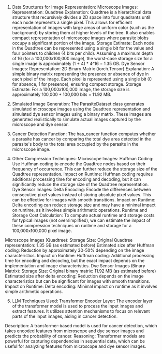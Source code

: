1. Data Structures for Image Representation:
Microscope Images:
Representation: Quadtree
Explanation: Quadtree is a hierarchical data structure that recursively divides a 2D space into four quadrants until each node represents a single pixel. This allows for efficient representation of images with large areas of uniform color (such as the background) by storing them at higher levels of the tree. It also enables compact representation of microscope images where parasite blobs occupy a significant portion of the image.
Storage Estimate:
Each node in the Quadtree can be represented using a single bit for the value and four pointers to children (4 bits per child).
Assuming a maximum depth of 16 (for a 100,000x100,000 image), the worst-case storage size for a single image is approximately (1 + 4) * 4^16 = 1.35 GB.
Dye Sensor Images:
Representation: 2D Binary Matrix (torch.Tensor)
Explanation: A simple binary matrix representing the presence or absence of dye in each pixel of the image. Each pixel is represented using a single bit (0 for absence, 1 for presence), ensuring compact storage.
Storage Estimate:
For a 100,000x100,000 image, the storage size is approximately 100,000 * 100,000 bits = 11.92 MB.

2. Simulated Image Generation:
The ParasiteDataset class generates simulated microscope images using the Quadtree representation and simulated dye sensor images using a binary matrix. These images are generated realistically to simulate actual images captured by the microscope and dye sensor.

3. Cancer Detection Function:
The has_cancer function computes whether a parasite has cancer by comparing the total dye area detected in the parasite's body to the total area occupied by the parasite in the microscope image.

4. Other Compression Techniques:
Microscope Images:
Huffman Coding: Use Huffman coding to encode the Quadtree nodes based on their frequency of occurrence. This can further reduce the storage size of the Quadtree representation.
Impact on Runtime:
Huffman coding requires additional processing time for encoding and decoding, but it can significantly reduce the storage size of the Quadtree representation.
Dye Sensor Images:
Delta Encoding: Encode the differences between consecutive pixel values instead of storing absolute pixel values. This can be effective for images with smooth transitions.
Impact on Runtime:
Delta encoding can reduce storage size and may have a minimal impact on runtime, as it involves simple arithmetic operations.
Runtime and Storage Cost Calculation:
To compute actual runtime and storage costs for typical images (not oversimplified), we can estimate the impact of these compression techniques on runtime and storage for a 100,000x100,000 pixel image.

Microscope Images (Quadtree):
Storage Size:
Original Quadtree representation: 1.35 GB (as estimated before)
Estimated size after Huffman coding: Reduction by approximately 30-50% depending on the image characteristics.
Impact on Runtime:
Huffman coding: Additional processing time for encoding and decoding, but the exact impact depends on the implementation and image characteristics.
Dye Sensor Images (Binary Matrix):
Storage Size:
Original binary matrix: 11.92 MB (as estimated before)
Estimated size after delta encoding: Reduction depends on the image characteristics but can be significant for images with smooth transitions.
Impact on Runtime:
Delta encoding: Minimal impact on runtime as it involves simple arithmetic operations.

5. LLM Techniques Used:
Transformer Encoder Layer:
The encoder layer of the transformer model is used to process the input images and extract features.
It utilizes attention mechanisms to focus on relevant parts of the input images, aiding in cancer detection.

Description:
A transformer-based model is used for cancer detection, which takes encoded features from microscope and dye sensor images and predicts the probability of cancer.
Reasoning:
Transformer models are powerful for capturing dependencies in sequential data, which can be useful for analyzing features from microscope and dye sensor images.
